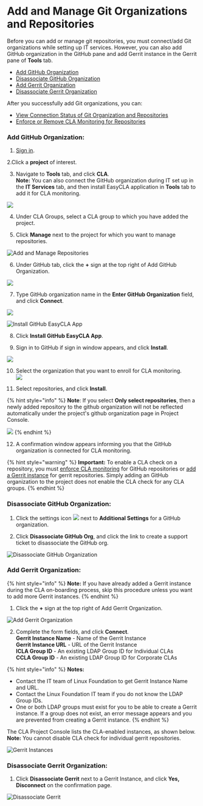 # Add and Manage Git Organizations and Repositories

Before you can add or manage git repositories, you must connect/add Git organizations while setting up IT services. However, you can also add GitHub organization in the GitHub pane and add Gerrit instance in the Gerrit pane of **Tools** tab.

* [Add GitHub Organization](./#add-github-organization)
* [Disassociate GitHub Organization](./#disassociate-github-organization)
* [Add Gerrit Organization](./#add-gerrit-organization)
* [Disassociate Gerrit Organization](./#disassociate-gerrit-organization)

After you successfully add Git organizations, you can:

* [View Connection Status of Git Organization and Repositories](view-connection-status-of-git-organizations-and-repositories.md)
* [Enforce or Remove CLA Monitoring for Repositories](enforce-or-remove-cla-monitoring.md)

### Add GitHub Organization:

1. [Sign in](../sign-in-to-project-control-center.md).

2.Click a **project** of interest.

3. Navigate to **Tools** tab, and click **CLA**.  
**Note:** You can also connect the GitHub organization during IT set up in the **IT Services** tab, and then install EasyCLA application in **Tools** tab to add it for CLA monitoring.

![](../../../.gitbook/assets/tools-tab.png)

4. Under CLA Groups, select a CLA group to which you have added the project.

5. Click **Manage** next to the project for which you want to manage repositories.

![Add and Manage Repositories](../../../.gitbook/assets/add-and-manage-repositories.png)

6. Under GitHub tab, click the **+** sign at the top right of Add GitHub Organization.

![](../../../.gitbook/assets/add-github-organization.png)

7. Type GitHub organization name in the **Enter GitHub Organization** field, and click **Connect**.

![](../../../.gitbook/assets/connect-github-organization.png)

![Install GitHub EasyCLA App](../../../.gitbook/assets/install-github-easycla-app.png)

8. Click **Install GitHub EasyCLA App**.

9. Sign in to GitHub if sign in window appears, and click **Install**.

![](../../../.gitbook/assets/configure-cla-for-github-organization.png)

10. Select the organization that you want to enroll for CLA monitoring.  
 ![](../../../.gitbook/assets/select-github-organization.png)

11. Select repositories, and click **Install**.

{% hint style="info" %}
**Note**: If you select **Only select repositories**, then a newly added repository to the github organization will not be reflected automatically under the project's github organization page in Project Console.

![](../../../.gitbook/assets/selecting-individual-repositories.png)
{% endhint %}

12. A confirmation window appears informing you that the GitHub organization is connected for CLA monitoring.

{% hint style="warning" %}
**Important:** To enable a CLA check on a repository, you must [enforce CLA monitoring](enforce-or-remove-cla-monitoring.md#enforce-or-remove-cla-monitoring-from-github-repositories) for GitHub repositories or [add a Gerrit instance](./#add-gerrit-organization) for gerrit repositories. Simply adding an GitHub organization to the project does not enable the CLA check for any CLA groups.
{% endhint %}

### Disassociate GitHub Organization:

1. Click the settings icon ![](../../../.gitbook/assets/settings%20%281%29.png) next to **Additional Settings** for a GitHub organization.

2. Click **Disassociate GitHub Org**, and click the link to create a support ticket to disassociate the GitHub org.

![Disassociate GitHub Organization](../../../.gitbook/assets/disassociate-github-orgnanization.png)

### Add Gerrit Organization:

{% hint style="info" %}
**Note:** If you have already added a Gerrit instance during the CLA on-boarding process, skip this procedure unless you want to add more Gerrit instances.
{% endhint %}

 1. Click the **+** sign at the top right of Add Gerrit Organization.

![Add Gerrit Organization](../../../.gitbook/assets/add-gerrit-organization.png)

2. Complete the form fields, and click **Connect**.  
**Gerrit Instance Name** - Name of the Gerrit Instance  
**Gerrit Instance URL** - URL of the Gerrit Instance  
**ICLA Group ID** - An existing LDAP Group ID for Individual CLAs  
**CCLA Group ID** - An existing LDAP Group ID for Corporate CLAs

{% hint style="info" %}
**Notes:**

* Contact the IT team of Linux Foundation to get Gerrit Instance Name and URL.
* Contact the Linux Foundation IT team if you do not know the LDAP Group IDs.
* One or both LDAP groups must exist for you to be able to create a Gerrit instance. If a group does not exist, an error message appears and you are prevented from creating a Gerrit instance.
{% endhint %}

The CLA Project Console lists the CLA-enabled instances, as shown below.​​  
**Note:** You cannot disable CLA check for individual gerrit repositories.

![Gerrit Instances](../../../.gitbook/assets/gerrit-instances.png)

### Disassociate Gerrit Organization:

1. Click **Disassociate Gerrit** next to a Gerrit Instance, and click **Yes, Disconnect** on the confirmation page.

![Disassociate Gerrit](../../../.gitbook/assets/disassociate-gerrit-organization.png)



